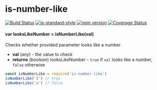 # is-number-like

<!-- VDOC.badges travis; standard; npm; coveralls -->
<!-- DON'T EDIT THIS SECTION (including comments), INSTEAD RE-RUN `vdoc` TO UPDATE -->
[![Build Status](https://travis-ci.org/vigour-io/is-number-like.svg?branch=master)](https://travis-ci.org/vigour-io/is-number-like)
[![js-standard-style](https://img.shields.io/badge/code%20style-standard-brightgreen.svg)](http://standardjs.com/)
[![npm version](https://badge.fury.io/js/is-number-like.svg)](https://badge.fury.io/js/is-number-like)
[![Coverage Status](https://coveralls.io/repos/github/vigour-io/is-number-like/badge.svg?branch=master)](https://coveralls.io/github/vigour-io/is-number-like?branch=master)

<!-- VDOC END -->

<!-- VDOC.jsdoc isNumberLike -->
<!-- DON'T EDIT THIS SECTION (including comments), INSTEAD RE-RUN `vdoc` TO UPDATE -->
#### var looksLikeNumber = isNumberLike(val)

Checks whether provided parameter looks like a number
- **val** (*any*) - the value to check
- **returns** (*boolean*) looksLikeNumber - `true` if `val` looks like a number, `false` otherwise

<!-- VDOC END -->


```javascript
const isNumberLike = require('is-number-like')
isNumberLike('2') // true
isNumberLike('a') // false
```
